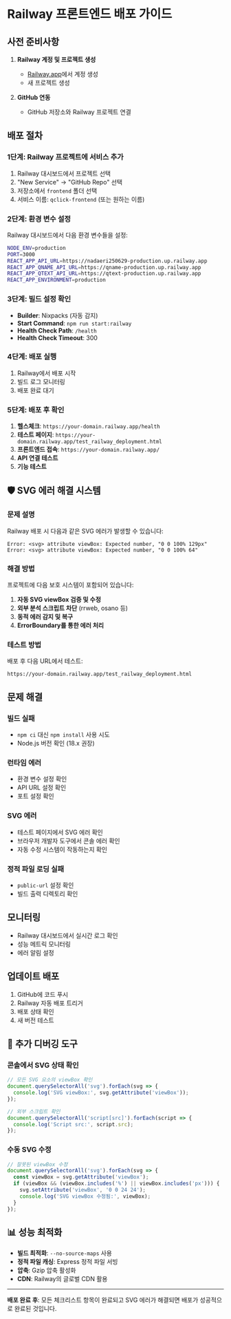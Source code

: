 # Railway 프론트엔드 배포 가이드

## 사전 준비사항

1. **Railway 계정 및 프로젝트 생성**
   - [Railway.app](https://railway.app)에서 계정 생성
   - 새 프로젝트 생성

2. **GitHub 연동**
   - GitHub 저장소와 Railway 프로젝트 연결

## 배포 절차

### 1단계: Railway 프로젝트에 서비스 추가

1. Railway 대시보드에서 프로젝트 선택
2. "New Service" → "GitHub Repo" 선택
3. 저장소에서 `frontend` 폴더 선택
4. 서비스 이름: `qclick-frontend` (또는 원하는 이름)

### 2단계: 환경 변수 설정

Railway 대시보드에서 다음 환경 변수들을 설정:

```bash
NODE_ENV=production
PORT=3000
REACT_APP_API_URL=https://nadaeri250629-production.up.railway.app
REACT_APP_QNAME_API_URL=https://qname-production.up.railway.app
REACT_APP_QTEXT_API_URL=https://qtext-production.up.railway.app
REACT_APP_ENVIRONMENT=production
```

### 3단계: 빌드 설정 확인

- **Builder**: Nixpacks (자동 감지)
- **Start Command**: `npm run start:railway`
- **Health Check Path**: `/health`
- **Health Check Timeout**: 300

### 4단계: 배포 실행

1. Railway에서 배포 시작
2. 빌드 로그 모니터링
3. 배포 완료 대기

### 5단계: 배포 후 확인

1. **헬스체크**: `https://your-domain.railway.app/health`
2. **테스트 페이지**: `https://your-domain.railway.app/test_railway_deployment.html`
3. **프론트엔드 접속**: `https://your-domain.railway.app/`
4. **API 연결 테스트**
5. **기능 테스트**

## 🛡️ SVG 에러 해결 시스템

### 문제 설명
Railway 배포 시 다음과 같은 SVG 에러가 발생할 수 있습니다:
```
Error: <svg> attribute viewBox: Expected number, "0 0 100% 129px"
Error: <svg> attribute viewBox: Expected number, "0 0 100% 64"
```

### 해결 방법
프로젝트에 다음 보호 시스템이 포함되어 있습니다:

1. **자동 SVG viewBox 검증 및 수정**
2. **외부 분석 스크립트 차단** (rrweb, osano 등)
3. **동적 에러 감지 및 복구**
4. **ErrorBoundary를 통한 에러 처리**

### 테스트 방법
배포 후 다음 URL에서 테스트:
```
https://your-domain.railway.app/test_railway_deployment.html
```

## 문제 해결

### 빌드 실패
- `npm ci` 대신 `npm install` 사용 시도
- Node.js 버전 확인 (18.x 권장)

### 런타임 에러
- 환경 변수 설정 확인
- API URL 설정 확인
- 포트 설정 확인

### SVG 에러
- 테스트 페이지에서 SVG 에러 확인
- 브라우저 개발자 도구에서 콘솔 에러 확인
- 자동 수정 시스템이 작동하는지 확인

### 정적 파일 로딩 실패
- `public-url` 설정 확인
- 빌드 출력 디렉토리 확인

## 모니터링

- Railway 대시보드에서 실시간 로그 확인
- 성능 메트릭 모니터링
- 에러 알림 설정

## 업데이트 배포

1. GitHub에 코드 푸시
2. Railway 자동 배포 트리거
3. 배포 상태 확인
4. 새 버전 테스트

## 🔧 추가 디버깅 도구

### 콘솔에서 SVG 상태 확인
```javascript
// 모든 SVG 요소의 viewBox 확인
document.querySelectorAll('svg').forEach(svg => {
  console.log('SVG viewBox:', svg.getAttribute('viewBox'));
});

// 외부 스크립트 확인
document.querySelectorAll('script[src]').forEach(script => {
  console.log('Script src:', script.src);
});
```

### 수동 SVG 수정
```javascript
// 잘못된 viewBox 수정
document.querySelectorAll('svg').forEach(svg => {
  const viewBox = svg.getAttribute('viewBox');
  if (viewBox && (viewBox.includes('%') || viewBox.includes('px'))) {
    svg.setAttribute('viewBox', '0 0 24 24');
    console.log('SVG viewBox 수정됨:', viewBox);
  }
});
```

## 📊 성능 최적화

- **빌드 최적화**: `--no-source-maps` 사용
- **정적 파일 캐싱**: Express 정적 파일 서빙
- **압축**: Gzip 압축 활성화
- **CDN**: Railway의 글로벌 CDN 활용

---

**배포 완료 후**: 모든 체크리스트 항목이 완료되고 SVG 에러가 해결되면 배포가 성공적으로 완료된 것입니다. 